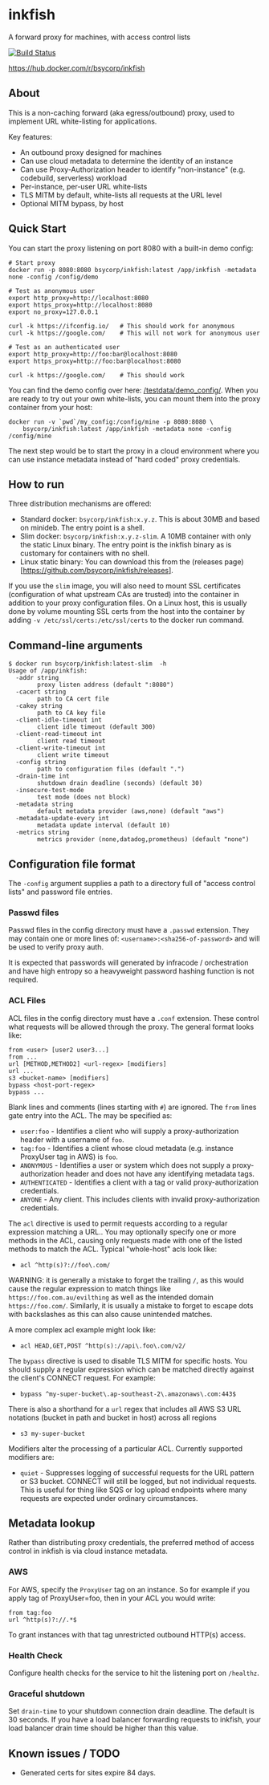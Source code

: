 # inkfish
A forward proxy for machines, with access control lists

[![Build Status](https://travis-ci.org/bsycorp/inkfish.svg?branch=master)](https://travis-ci.org/bsycorp/inkfish)

https://hub.docker.com/r/bsycorp/inkfish

## About

This is a non-caching forward (aka egress/outbound) proxy, used to implement URL 
white-listing for applications. 

Key features:

* An outbound proxy designed for machines
* Can use cloud metadata to determine the identity of an instance
* Can use Proxy-Authorization header to identify "non-instance" (e.g. codebuild, serverless) workload
* Per-instance, per-user URL white-lists
* TLS MITM by default, white-lists all requests at the URL level
* Optional MITM bypass, by host

## Quick Start

You can start the proxy listening on port 8080 with a built-in demo config:

```shell
# Start proxy
docker run -p 8080:8080 bsycorp/inkfish:latest /app/inkfish -metadata none -config /config/demo

# Test as anonymous user
export http_proxy=http://localhost:8080
export https_proxy=http://localhost:8080
export no_proxy=127.0.0.1

curl -k https://ifconfig.io/   # This should work for anonymous
curl -k https://google.com/    # This will not work for anonymous user

# Test as an authenticated user
export http_proxy=http://foo:bar@localhost:8080
export https_proxy=http://foo:bar@localhost:8080

curl -k https://google.com/    # This should work
```

You can find the demo config over here: [/testdata/demo_config/](/testdata/demo_config/). When you are ready to 
try out your own white-lists, you can mount them into the proxy container from your host:

```shell
docker run -v `pwd`/my_config:/config/mine -p 8080:8080 \
    bsycorp/inkfish:latest /app/inkfish -metadata none -config /config/mine
```

The next step would be to start the proxy in a cloud environment where you can use instance 
metadata instead of "hard coded" proxy credentials.

## How to run

Three distribution mechanisms are offered:

* Standard docker: `bsycorp/inkfish:x.y.z`. This is about 30MB and based on minideb. The entry point is a shell.
* Slim docker: `bsycorp/inkfish:x.y.z-slim`. A 10MB container with only the static Linux binary.  The entry point
  is the inkfish binary as is customary for containers with no shell.
* Linux static binary: You can download this from the (releases page)[https://github.com/bsycorp/inkfish/releases].

If you use the `slim` image, you will also need to mount SSL certificates (configuration of what upstream CAs
are trusted) into the container in addition to your proxy configuration files.  On a Linux host, this is usually
done by volume mounting SSL certs from the host into the container by adding  `-v /etc/ssl/certs:/etc/ssl/certs` 
to the docker run command. 

## Command-line arguments

```shell
$ docker run bsycorp/inkfish:latest-slim  -h
Usage of /app/inkfish:
  -addr string
    	proxy listen address (default ":8080")
  -cacert string
    	path to CA cert file
  -cakey string
    	path to CA key file
  -client-idle-timeout int
    	client idle timeout (default 300)
  -client-read-timeout int
    	client read timeout
  -client-write-timeout int
    	client write timeout
  -config string
    	path to configuration files (default ".")
  -drain-time int
    	shutdown drain deadline (seconds) (default 30)
  -insecure-test-mode
    	test mode (does not block)
  -metadata string
    	default metadata provider (aws,none) (default "aws")
  -metadata-update-every int
    	metadata update interval (default 10)
  -metrics string
    	metrics provider (none,datadog,prometheus) (default "none")
```


## Configuration file format

The `-config` argument supplies a path to a directory full of "access control lists" and password file
entries.

### Passwd files

Passwd files in the config directory must have a `.passwd` extension. They may contain one or more 
lines of: `<username>:<sha256-of-password>` and will be used to verify proxy auth.

It is expected that passwords will generated by infracode / orchestration and have high entropy so
a heavyweight password hashing function is not required.

### ACL Files

ACL files in the config directory must have a `.conf` extension. These control what requests will 
be allowed through the proxy. The general format looks like:

```
from <user> [user2 user3...]
from ...
url [METHOD,METHOD2] <url-regex> [modifiers]
url ...
s3 <bucket-name> [modifiers]
bypass <host-port-regex>
bypass ...
```

Blank lines and comments (lines starting with `#`) are ignored. The `from` lines gate entry into the ACL.
The <user> may be specified as:

* `user:foo` - Identifies a client who will supply a proxy-authorization header with a username of `foo`.
* `tag:foo` - Identifies a client whose cloud metadata (e.g. instance ProxyUser tag in AWS) is `foo`.
* `ANONYMOUS` - Identifies a user or system which does not supply a proxy-authorization header and
               does not have any identifying metadata tags.
* `AUTHENTICATED` - Identifies a client with a tag or valid proxy-authorization credentials.
* `ANYONE` - Any client. This includes clients with invalid proxy-authorization credentials.

The `acl` directive is used to permit requests according to a regular expression matching a URL.. You
may optionally specify one or more methods in the ACL, causing only requests made with one of the listed
methods to match the ACL. Typical "whole-host" acls look like:

* `acl ^http(s)?://foo\.com/`

WARNING: it is generally a mistake to forget the trailing `/`, as this would cause the regular expression
to match things like `https://foo.com.au/evilthing` as well as the intended domain `https://foo.com/`.
Similarly, it is usually a mistake to forget to escape dots with backslashes as this can also cause
unintended matches.

A more complex acl example might look like:

* `acl HEAD,GET,POST ^http(s)://api\.foo\.com/v2/`

The `bypass` directive is used to disable TLS MITM for specific hosts. You should supply a regular
expression which can be matched directly against the client's CONNECT request. For example:

* `bypass ^my-super-bucket\.ap-southeast-2\.amazonaws\.com:443$`

There is also a shorthand for a `url` regex that includes all AWS S3 URL notations
 (bucket in path and bucket in host) across all regions

* `s3 my-super-bucket`

Modifiers alter the processing of a particular ACL. Currently supported modifiers are:

* `quiet` - Suppresses logging of successful requests for the URL pattern or S3 bucket. CONNECT will
  still be logged, but not individual requests. This is useful for thing like SQS or log upload 
  endpoints where many requests are expected under ordinary circumstances.

## Metadata lookup

Rather than distributing proxy credentials, the preferred method of access control in inkfish is via
cloud instance metadata.

### AWS

For AWS, specify the `ProxyUser` tag on an instance. So for example if you apply tag of ProxyUser=foo,
then in your ACL you would write:

```
from tag:foo
url ^http(s)?://.*$
```

To grant instances with that tag unrestricted outbound HTTP(s) access.

### Health Check

Configure health checks for the service to hit the listening port on `/healthz`.

### Graceful shutdown

Set `drain-time` to your shutdown connection drain deadline. The default is 
30 seconds. If you have a load balancer forwarding requests to inkfish, your 
load balancer drain time should be higher than this value.  

## Known issues / TODO

* Generated certs for sites expire 84 days. 
